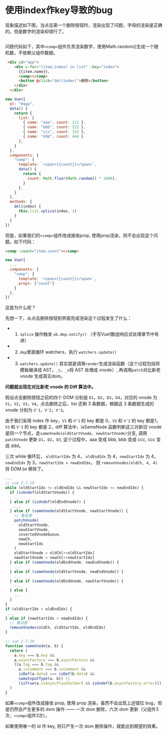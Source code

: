 # 使用index作key导致的bug

现象描述如下图，当点击第一个删除按钮时，渲染出现了问题，字母的渲染是正确的，但是数字的渲染却错行了。

<img :src="$withBase('/imgs/mess/vue2-idxAsKey.png')" style="transform:scale(0.6);">

问题代码如下，其中`<comp>`组件负责渲染数字，使用Math.random()生成一个随机数，不依赖父组件数据。
```html
 <div id="app">
    <div v-for="(item,index) in list" :key="index">
      {{item.name}}，
      <comp></comp>
      <button @click="del(index)">删除</button>
    </div>
  </div>
```
```js
new Vue({
  el: "#app",
  data() {
    return {
      list: [
        { name: "aaa", count: 111 }, 
        { name: "bbb", count: 222 }, 
        { name: "ccc", count: 333 }, 
        { name: "ddd", count: 444 }
      ],
    }
  },
  components: {
    "comp": {
      template: `<span>{{count}}</span>`,
      data() {
        return {
          count: Math.floor(Math.random() * 1000),
        }
      },
    }
  },
  methods: {
    del(index) {
      this.list.splice(index, 1)
    }
  }
})
```
但是，如果我们的`<comp>`组件改成接收prop, 使用prop渲染，则不会出现这个问题。如下代码：
```html
<comp :count="item.count"></comp>
```
```js
new Vue({
  ...
  components: {
    "comp": {
      template: `<span>{{count}}</span>`,
      props: ["count"]
    }
  },
})
```


这是为什么呢？

先想一下，从点击删除按钮到界面完成渲染这个过程发生了什么：
- 1. `splice` 操作触发 `ob.dep.notify()` （手写Vue1数组响应式处理章节中有讲）
- 2. `dep`里面循环 watchers，执行 `watchers.update()`
- 3. `watchers.update()` 其实就是调用`render`生成渲染函数（这个过程包括将模板编译成 AST，`_c`、`_v`将 AST 处理成 vnode）, 再调用`patch`对比新老 vnode 生成真实dom。

**问题就出现在对比新老 vnode 的 Diff 算法中。**

假设点击删除按钮之前的四个 DOM 分别是 `D1`，`D2`，`D3`，`D4`，对应的 vnode 为 `V1`，`V2`，`V3`，`V4`。点击删除之后，list 还剩 3 条数据，根据这 3 条数据生成的 vnode 分别为 `V'1`，`V'2`，`V'3`。

由于我们采用 index 作 key，`V1` 和 `V'1` 的 key 都是 0，`V2` 和 `V'2` 的 key 都是1，`V3` 和 `V'3` 的 key 都是 2，diff 算法中，isSameNode 函数判断这三对新旧 vnode 是同一个节点，走`sameVnode(oldStartVnode, newStartVnode)`分支, 调用`patchVnode` 更新 `D1`，`D2`，`D3`, 这个过程中，aaa 变成 bbb, bbb 变成 ccc, ccc 变成 ddd。

三次 while 循环后， `oldStartIdx` 为 4， `oldEndIdx` 为 4，`newStartIdx` 为 4， `newEndIdx` 为 3，`newStartIdx > newEndIdx`， 则 `removeVnodes(oldCh, 4, 4)` 将 DOM `D4`  移除了。
```js
...
// vue 2.7.10
while (oldStartIdx <= oldEndIdx && newStartIdx <= newEndIdx) {
  if (isUndef(oldStartVnode)) {
    ...
  } else if (isUndef(oldEndVnode)) {
    ...
  } else if (sameVnode(oldStartVnode, newStartVnode)) {
    // 看这里
    patchVnode(
      oldStartVnode,
      newStartVnode,
      insertedVnodeQueue,
      newCh,
      newStartIdx
    )
    oldStartVnode = oldCh[++oldStartIdx]
    newStartVnode = newCh[++newStartIdx]
  } else if (sameVnode(oldEndVnode, newEndVnode)) {
    ...
  } else if (sameVnode(oldStartVnode, newEndVnode)) {
    ...
  } else if (sameVnode(oldEndVnode, newStartVnode)) {
    ...
  } else {
    ...
  }
}
if (oldStartIdx > oldEndIdx) {
 ...
} else if (newStartIdx > newEndIdx) {
  // 看这里
  removeVnodes(oldCh, oldStartIdx, oldEndIdx)
}  
```

```js
// vue 2.7.10
function sameVnode(a, b) {
  return (
    a.key === b.key &&
    a.asyncFactory === b.asyncFactory &&
    ((a.tag === b.tag &&
      a.isComment === b.isComment &&
      isDef(a.data) === isDef(b.data) &&
      sameInputType(a, b)) ||
      (isTrue(a.isAsyncPlaceholder) && isUndef(b.asyncFactory.error)))
  )
}
```

如果`<comp>`组件改成接收 prop, 使用 prop 渲染，虽然不会出现上述错位 bug，但是仍然会产生更多的 dom 操作 —— 一次 dom 删除，六次 dom 更新（父组件3次，`<comp>`组件3次）。

如果使用唯一的 id 作 key, 则只产生一次 dom 删除操作，就能达到期望的效果。